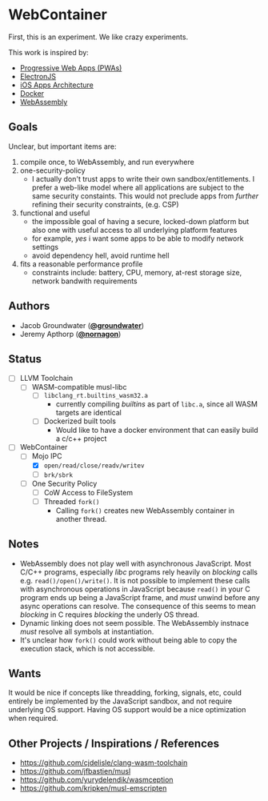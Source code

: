 # WebContainer

First, this is an experiment.
We like crazy experiments.

This work is inspired by:

- [Progressive Web Apps (PWAs)](https://developers.google.com/web/progressive-web-apps/)
- [ElectronJS](https://electronjs.org)
- [iOS Apps Architecture](https://developer.apple.com/library/content/documentation/iPhone/Conceptual/iPhoneOSProgrammingGuide/Introduction/Introduction.html)
- [Docker](https://github.com/docker/docker-ce)
- [WebAssembly](https://webassembly.org)

## Goals

Unclear, but important items are:

1. compile once, to WebAssembly, and run everywhere
2. one-security-policy
    - I actually don't trust apps to write their own sandbox/entitlements. I prefer a web-like model where all applications are subject to the same security constaints. This would not preclude apps from _further_ refining their security constraints, (e.g. CSP)
3. functional and useful
    - the impossible goal of having a secure, locked-down platform but also one with useful access to all underlying platform features
    - for example, _yes_ i want some apps to be able to modify network settings
    - avoid dependency hell, avoid runtime hell
4. fits a reasonable performance profile
    - constraints include: battery, CPU, memory, at-rest storage size, network bandwith requirements

## Authors

- Jacob Groundwater (**[@groundwater](https://github.com/groundwater)**)
- Jeremy Apthorp (**[@nornagon](https://github.com/nornagon)**)

## Status

- [ ] LLVM Toolchain
  - [ ] WASM-compatible musl-libc
    - [ ] `libclang_rt.builtins_wasm32.a`
      - currently compiling _builtins_ as part of `libc.a`, since all WASM targets are identical
    - [ ] Dockerized built tools
      - Would like to have a docker environment that can easily build a c/c++ project
- [ ] WebContainer
  - [ ] Mojo IPC
    - [x] `open/read/close/readv/writev`
    - [ ] `brk/sbrk`
  - [ ] One Security Policy
    - [ ] CoW Access to FileSystem
    - [ ] Threaded `fork()`
      - Calling `fork()` creates new WebAssembly container in another thread.

## Notes

- WebAssembly does not play well with asynchronous JavaScript. Most C/C++ programs, especially _libc_ programs rely heavily on _blocking_ calls e.g. `read()/open()/write()`. It is not possible to implement these calls with asynchronous operations in JavaScript because `read()` in your C program ends up being a JavaScript frame, and _must_ unwind before any async operations can resolve. The consequence of this seems to mean _blocking_ in C requires _blocking_ the underly OS thread.
- Dynamic linking does not seem possible. The WebAssembly instnace _must_ resolve all symbols at instantiation.
- It's unclear how `fork()` could work without being able to copy the execution stack, which is not accessible.

## Wants

It would be nice if concepts like threadding, forking, signals, etc, could entirely be implemented by the JavaScript sandbox, and not require underlying OS support. Having OS support would be a nice optimization when required.

## Other Projects / Inspirations / References

- https://github.com/cjdelisle/clang-wasm-toolchain
- https://github.com/jfbastien/musl
- https://github.com/yurydelendik/wasmception
- https://github.com/kripken/musl-emscripten
